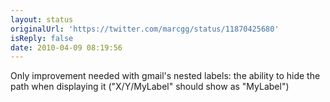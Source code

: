 ```yaml
---
layout: status
originalUrl: 'https://twitter.com/marcgg/status/11870425680'
isReply: false
date: 2010-04-09 08:19:56
---
```


Only improvement needed with gmail's nested labels: the ability to hide the path when displaying it ("X/Y/MyLabel" should show as "MyLabel")
